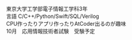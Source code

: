 東京大学工学部電子情報工学科3年  
言語 C/C++/Python/Swift/SQL/Verilog  
CPU作ったりアプリ作ったりAtCoder出るのが趣味  
10月　応用情報技術者試験　受験予定
<!---
haruponponpopon/haruponponpopon is a ✨ special ✨ repository because its `README.md` (this file) appears on your GitHub profile.
You can click the Preview link to take a look at your changes.
--->
